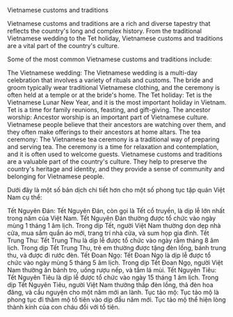 Vietnamese customs and traditions

Vietnamese customs and traditions are a rich and diverse tapestry that reflects the country's long and complex history. From the traditional Vietnamese wedding to the Tet holiday, Vietnamese customs and traditions are a vital part of the country's culture.

Some of the most common Vietnamese customs and traditions include:

The Vietnamese wedding: The Vietnamese wedding is a multi-day celebration that involves a variety of rituals and customs. The bride and groom typically wear traditional Vietnamese clothing, and the ceremony is often held at a temple or at the bride's home.
The Tet holiday: Tet is the Vietnamese Lunar New Year, and it is the most important holiday in Vietnam. Tet is a time for family reunions, feasting, and gift-giving.
The ancestor worship: Ancestor worship is an important part of Vietnamese culture. Vietnamese people believe that their ancestors are watching over them, and they often make offerings to their ancestors at home altars.
The tea ceremony: The Vietnamese tea ceremony is a traditional way of preparing and serving tea. The ceremony is a time for relaxation and contemplation, and it is often used to welcome guests.
Vietnamese customs and traditions are a valuable part of the country's culture. They help to preserve the country's heritage and identity, and they provide a sense of community and belonging for Vietnamese people.

Dưới đây là một số bản dịch chi tiết hơn cho một số phong tục tập quán Việt Nam cụ thể:

Tết Nguyên Đán: Tết Nguyên Đán, còn gọi là Tết cổ truyền, là dịp lễ lớn nhất trong năm của Việt Nam. Tết Nguyên Đán thường được tổ chức vào ngày mùng 1 tháng 1 âm lịch. Trong dịp Tết, người Việt Nam thường dọn dẹp nhà cửa, mua sắm quần áo mới, trang trí nhà cửa, và sum họp gia đình.
Tết Trung Thu: Tết Trung Thu là dịp lễ được tổ chức vào ngày rằm tháng 8 âm lịch. Trong dịp Tết Trung Thu, trẻ em thường được tặng đèn lồng, bánh trung thu, và được đi rước đèn.
Tết Đoan Ngọ: Tết Đoan Ngọ là dịp lễ được tổ chức vào ngày mùng 5 tháng 5 âm lịch. Trong dịp Tết Đoan Ngọ, người Việt Nam thường ăn bánh tro, uống rượu nếp, và tắm lá mùi.
Tết Nguyên Tiêu: Tết Nguyên Tiêu là dịp lễ được tổ chức vào ngày 15 tháng 1 âm lịch. Trong dịp Tết Nguyên Tiêu, người Việt Nam thường thắp đèn lồng, thả đèn hoa đăng, và cầu nguyện cho một năm mới an lành.
Tục tảo mộ: Tục tảo mộ là phong tục đi thăm mộ tổ tiên vào dịp đầu năm mới. Tục tảo mộ thể hiện lòng thành kính của con cháu đối với tổ tiên.
